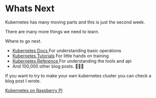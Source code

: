 # Whats Next

Kubernetes has many moving parts and this is just the second week.

There are many more things we need to learn.

Where to go next. 

* [Kubernetes Docs ](https://kubernetes.io/docs/concepts/)For understanding basic operations
* [Kubernetes Tutorials](https://kubernetes.io/docs/tutorials/) For little hands on training
* [Kubernetes Reference ](https://kubernetes.io/docs/reference/)For understanding the tools and api
* And 100,000 other blog posts. 🤷🏻‍♂️

If you want to try to make your own kubernetes cluster you can check a blog post I wrote.

[Kubernetes on Raspberry PI](https://medium.com/nycdev/k8s-on-pi-9cc14843d43)





